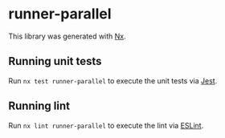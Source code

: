 # runner-parallel

This library was generated with [Nx](https://nx.dev).

## Running unit tests

Run `nx test runner-parallel` to execute the unit tests via [Jest](https://jestjs.io).

## Running lint

Run `nx lint runner-parallel` to execute the lint via [ESLint](https://eslint.org/).
